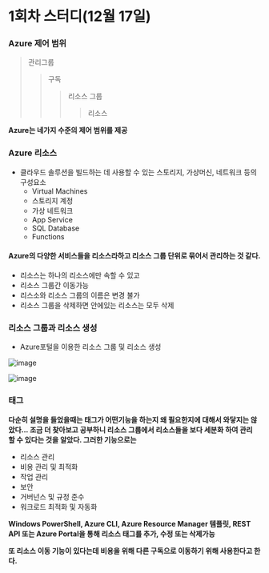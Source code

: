 # 1회차 스터디(12월 17일)


### Azure 제어 범위

> 관리그룹
>> 구독
>>> 리소스 그룹
>>>> 리소스

**Azure는 네가지 수준의 제어 범위를 제공**

### Azure 리소스
- 클라우드 솔루션을 빌드하는 데 사용할 수 있는 스토리지, 가상머신, 네트워크 등의 구성요소
  - Virtual Machines
  - 스토리지 계정
  - 가상 네트워크
  - App Service
  - SQL Database
  - Functions

#### Azure의 다양한 서비스들을 리소스라하고 리소스 그룹 단위로 묶어서 관리하는 것 같다.
- 리소스는 하나의 리소스에만 속할 수 있고
- 리소스 그룹간 이동가능
- 리스소와 리소스 그룹의 이름은 변경 불가
- 리소스 그룹을 삭제하면 안에있는 리소스는 모두 삭제

### 리소스 그룹과 리소스 생성
- Azure포털을 이용한 리소스 그룹 및 리소스 생성

![image](https://github.com/mggr01/Azure_Study/assets/83803199/2af54452-0fa6-46df-9518-178b11707e68)

![image](https://github.com/mggr01/Azure_Study/assets/83803199/e95839fd-dc24-41a2-8493-3292d56f5f91)

### 태그

**다순히 설명을 들었을때는 태그가 어떤기능을 하는지 왜 필요한지에 대해서 와닿지는 않았다... 조금 더 찾아보고 공부하니 리소스 그룹에서 리소스들을 보다 세분화 하여 관리 할 수 있다는 것을 알았다. 그러한 기능으로는**
- 리소스 관리
- 비용 관리 및 최적화
- 작업 관리
- 보안
- 거버넌스 및 규정 준수
- 워크로드 최적화 및 자동화

**Windows PowerShell, Azure CLI, Azure Resource Manager 템플릿, REST API 또는 Azure Portal을 통해 리소스 태그를 추가, 수정 또는 삭제가능**

**또 리소스 이동 기능이 있다는데 비용을 위해 다른 구독으로 이동하기 위해 사용한다고 한다.**





